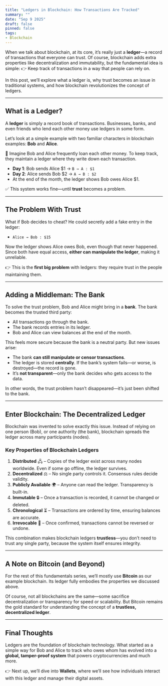 ```yaml
---
title: "Ledgers in Blockchain: How Transactions Are Tracked"
summary: ""
date: "Sep 9 2025"
draft: false
pinned: false
tags:
- Blockchain
---
```



When we talk about blockchain, at its core, it’s really just a **ledger**—a record of transactions that everyone can trust. Of course, blockchain adds extra properties like decentralization and immutability, but the fundamental idea is simple:
👉 Keep track of transactions in a way that people can rely on.

In this post, we’ll explore what a ledger is, why trust becomes an issue in traditional systems, and how blockchain revolutionizes the concept of ledgers.

---

## What is a Ledger?

A **ledger** is simply a record book of transactions. Businesses, banks, and even friends who lend each other money use ledgers in some form.

Let’s look at a simple example with two familiar characters in blockchain examples: **Bob** and **Alice**.

📒 Imagine Bob and Alice frequently loan each other money. To keep track, they maintain a ledger where they write down each transaction.

* **Day 1**: Bob sends Alice \$1 → `B → A : $1`
* **Day 2**: Alice sends Bob \$2 → `A → B : $2`
* At the end of the month, the ledger shows Bob owes Alice \$1.

✅ This system works fine—until **trust** becomes a problem.

---

## The Problem With Trust

What if Bob decides to cheat? He could secretly add a fake entry in the ledger:

* `Alice → Bob : $15`

Now the ledger shows Alice owes Bob, even though that never happened. Since both have equal access, **either can manipulate the ledger**, making it unreliable.

👉 This is the **first big problem** with ledgers: they require trust in the people maintaining them.

---

## Adding a Middleman: The Bank

To solve the trust problem, Bob and Alice might bring in a **bank**. The bank becomes the trusted third party:

* All transactions go through the bank.
* The bank records entries in its ledger.
* Bob and Alice can view balances at the end of the month.


This feels more secure because the bank is a neutral party. But new issues arise:

* The bank **can still manipulate or censor transactions**.
* The ledger is stored **centrally**. If the bank’s system fails—or worse, is destroyed—the record is gone.
* It’s **not transparent**—only the bank decides who gets access to the data.

In other words, the trust problem hasn’t disappeared—it’s just been shifted to the bank.

---

## Enter Blockchain: The Decentralized Ledger

Blockchain was invented to solve exactly this issue. Instead of relying on one person (Bob), or one authority (the bank), blockchain spreads the ledger across many participants (nodes).


### Key Properties of Blockchain Ledgers

1. **Distributed** 🖧 – Copies of the ledger exist across many nodes worldwide. Even if some go offline, the ledger survives.
2. **Decentralized** ⚖️ – No single party controls it. Consensus rules decide validity.
3. **Publicly Available** 🌍 – Anyone can read the ledger. Transparency is built-in.
4. **Immutable** 🔒 – Once a transaction is recorded, it cannot be changed or deleted.
5. **Chronological** ⏳ – Transactions are ordered by time, ensuring balances are accurate.
6. **Irrevocable** 🚫 – Once confirmed, transactions cannot be reversed or undone.

This combination makes blockchain ledgers **trustless**—you don’t need to trust any single party, because the system itself ensures integrity.

---

## A Note on Bitcoin (and Beyond)

For the rest of this fundamentals series, we’ll mostly use **Bitcoin** as our example blockchain. Its ledger fully embodies the properties we discussed above.

Of course, not all blockchains are the same—some sacrifice decentralization or transparency for speed or scalability. But Bitcoin remains the gold standard for understanding the concept of a **trustless, decentralized ledger**.

---

## Final Thoughts

Ledgers are the foundation of blockchain technology. What started as a simple way for Bob and Alice to track who owes whom has evolved into a **global, tamper-proof system** that powers cryptocurrencies and much more.

👉 Next up, we’ll dive into **Wallets**, where we’ll see how individuals interact with this ledger and manage their digital assets.
